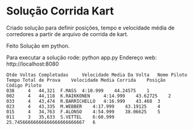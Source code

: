 Solução Corrida Kart
====================

Criado solução para definir posições, tempo e velocidade média de corredores a partir de arquivo de corrida de kart.

Feito Solução em python.

Para executar a solução rode: python app.py
Endereço web: http://localhost:8080

```text
Qtde Voltas Completadas 	Velocidade Media Da Volta 	Nome Piloto 	Tempo Total de Prova 	Velocidade Media Corrida 	Posição
Código Piloto 						
038 	4 	44,321 	F.MASS 	4:10.999 	44.24575 	1
002 	4 	44,118 	K.RAIKKONEN 	4:14.999 	43.62725 	2
033 	4 	43,474 	R.BARRICHELLO 	4:16.999 	43.468 	3
023 	4 	43,335 	M.WEBBER 	4:17.999 	43.19125 	4
015 	4 	34,763 	F.ALONSO 	4:54.999 	38.06625 	5
011 	3 	35,633 	S.VETTEL 	6:60.999 	25.74566666666666666666666667 	6
```
